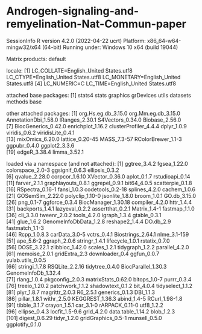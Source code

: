 # Androgen-signaling-and-remyelination-Nat-Commun-paper
SessionInfo
R version 4.2.0 (2022-04-22 ucrt)
Platform: x86_64-w64-mingw32/x64 (64-bit)
Running under: Windows 10 x64 (build 19044)

Matrix products: default

locale:
[1] LC_COLLATE=English_United States.utf8  LC_CTYPE=English_United States.utf8    LC_MONETARY=English_United States.utf8
[4] LC_NUMERIC=C                           LC_TIME=English_United States.utf8    

attached base packages:
[1] stats4    stats     graphics  grDevices utils     datasets  methods   base     

other attached packages:
 [1] org.Hs.eg.db_3.15.0   org.Mm.eg.db_3.15.0   AnnotationDbi_1.58.0  IRanges_2.30.1        S4Vectors_0.34.0      Biobase_2.56.0       
 [7] BiocGenerics_0.42.0   enrichplot_1.16.2     clusterProfiler_4.4.4 dplyr_1.0.9           viridis_0.6.2         viridisLite_0.4.1    
[13] mixOmics_6.20.0       lattice_0.20-45       MASS_7.3-57           RColorBrewer_1.1-3    ggpubr_0.4.0          ggplot2_3.3.6        
[19] edgeR_3.38.4          limma_3.52.1         

loaded via a namespace (and not attached):
  [1] ggtree_3.4.2           fgsea_1.22.0           colorspace_2.0-3       ggsignif_0.6.3         ellipsis_0.3.2        
  [6] qvalue_2.28.0          corpcor_1.6.10         XVector_0.36.0         aplot_0.1.7            rstudioapi_0.14       
 [11] farver_2.1.1           graphlayouts_0.8.1     ggrepel_0.9.1          bit64_4.0.5            scatterpie_0.1.8      
 [16] RSpectra_0.16-1        fansi_1.0.3            codetools_0.2-18       splines_4.2.0          cachem_1.0.6          
 [21] GOSemSim_2.22.0        polyclip_1.10-0        jsonlite_1.8.0         broom_1.0.1            GO.db_3.15.0          
 [26] png_0.1-7              ggforce_0.3.4          BiocManager_1.30.18    compiler_4.2.0         httr_1.4.4            
 [31] backports_1.4.1        lazyeval_0.2.2         assertthat_0.2.1       Matrix_1.4-1           fastmap_1.1.0         
 [36] cli_3.3.0              tweenr_2.0.2           tools_4.2.0            igraph_1.3.4           gtable_0.3.1          
 [41] glue_1.6.2             GenomeInfoDbData_1.2.8 reshape2_1.4.4         DO.db_2.9              fastmatch_1.1-3       
 [46] Rcpp_1.0.8.3           carData_3.0-5          vctrs_0.4.1            Biostrings_2.64.1      nlme_3.1-159          
 [51] ape_5.6-2              ggraph_2.0.6           stringr_1.4.1          lifecycle_1.0.1        rstatix_0.7.0         
 [56] DOSE_3.22.1            zlibbioc_1.42.0        scales_1.2.1           tidygraph_1.2.2        parallel_4.2.0        
 [61] memoise_2.0.1          gridExtra_2.3          downloader_0.4         ggfun_0.0.7            yulab.utils_0.0.5     
 [66] stringi_1.7.8          RSQLite_2.2.16         tidytree_0.4.0         BiocParallel_1.30.3    GenomeInfoDb_1.32.4   
 [71] rlang_1.0.4            pkgconfig_2.0.3        matrixStats_0.62.0     bitops_1.0-7           purrr_0.3.4           
 [76] treeio_1.20.2          patchwork_1.1.2        shadowtext_0.1.2       bit_4.0.4              tidyselect_1.1.2      
 [81] plyr_1.8.7             magrittr_2.0.3         R6_2.5.1               generics_0.1.3         DBI_1.1.3             
 [86] pillar_1.8.1           withr_2.5.0            KEGGREST_1.36.3        abind_1.4-5            RCurl_1.98-1.8        
 [91] tibble_3.1.7           crayon_1.5.1           car_3.1-0              rARPACK_0.11-0         utf8_1.2.2            
 [96] ellipse_0.4.3          locfit_1.5-9.6         grid_4.2.0             data.table_1.14.2      blob_1.2.3            
[101] digest_0.6.29          tidyr_1.2.0            gridGraphics_0.5-1     munsell_0.5.0          ggplotify_0.1.0       
